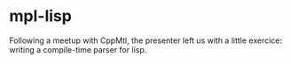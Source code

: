 # mpl-lisp

Following a meetup with CppMtl, the presenter left us with a little exercice: writing a compile-time parser for lisp.
